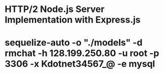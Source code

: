 # HTTP/2 Node.js Server Implementation with Express.js

# sequelize-auto -o "./models" -d rmchat -h 128.199.250.80 -u root -p 3306 -x Kdotnet34567_@ -e mysql
